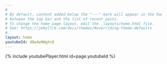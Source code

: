 ```yaml
---
#
# By default, content added below the "---" mark will appear in the home page
# between the top bar and the list of recent posts.
# To change the home page layout, edit the _layouts/home.html file.
# See: https://jekyllrb.com/docs/themes/#overriding-theme-defaults
#
layout: home
youtubeId: dQw4w9WgXcQ
---
```


{% include youtubePlayer.html id=page.youtubeId %}
<br/>
<br/>
